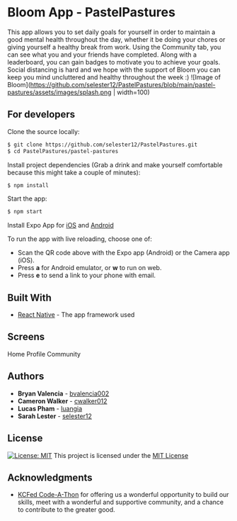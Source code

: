 # Bloom App - PastelPastures
This app allows you to set daily goals for yourself in order to maintain a good mental health throughout the day, whether it be doing your chores or giving yourself a healthy break from work. Using the Community tab, you can see what you and your friends have completed. Along with a leaderboard, you can gain badges to motivate you to achieve your goals. Social distancing is hard and we hope with the support of Bloom you can keep you mind uncluttered and healthy throughout the week :)
![Image of Bloom](https://github.com/selester12/PastelPastures/blob/main/pastel-pastures/assets/images/splash.png | width=100)

## For developers

Clone the source locally:

```sh
$ git clone https://github.com/selester12/PastelPastures.git
$ cd PastelPastures/pastel-pastures
```

Install project dependencies (Grab a drink and make yourself comfortable because this might take a couple of minutes):

```sh
$ npm install
```
Start the app:

```sh
$ npm start
```

Install Expo App for [iOS](https://apps.apple.com/us/app/expo-client/id982107779) and [Android](https://play.google.com/store/apps/details?id=host.exp.exponent) 

To run the app with live reloading, choose one of:
* Scan the QR code above with the Expo app (Android) or the Camera app (iOS).
* Press **a** for Android emulator, or **w** to run on web.
* Press **e** to send a link to your phone with email.

## Built With

* [React Native](https://reactnative.dev/) - The app framework used

## Screens
Home
Profile
Community


## Authors

* **Bryan Valencia** - [bvalencia002](https://github.com/bvalencia002)
* **Cameron Walker** - [cwalker012](https://github.com/cwalker012)
* **Lucas Pham** - [luangia](https://github.com/luangia)
* **Sarah Lester** - [selester12](https://github.com/selester12)


## License

[![License: MIT](https://img.shields.io/badge/License-MIT-yellow.svg)](https://opensource.org/licenses/MIT) This project is licensed under the [MIT License](https://opensource.org/licenses/MIT)

## Acknowledgments
* [KCFed Code-A-Thon](http://codeathon.kcfed.org) for offering us a wonderful opportunity to build our skills, meet with a wonderful and supportive community, and a chance to contribute to the greater good.
